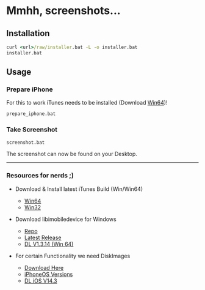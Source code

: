 # Mmhh, screenshots...

## Installation

```cmd
curl <url>/raw/installer.bat -L -o installer.bat
installer.bat
```

## Usage

### Prepare iPhone

For this to work iTunes needs to be installed (Download [Win64](https://www.apple.com/itunes/download/win64))!

```cmd
prepare_iphone.bat
```

### Take Screenshot

```cmd
screenshot.bat
```

The screenshot can now be found on your Desktop.

---

### Resources for nerds ;)
- Download & Install latest iTunes Build (Win/Win64)
	- [Win64](https://www.apple.com/itunes/download/win64)
	- [Win32](https://www.apple.com/itunes/download/win32)

- Download libimobiledevice for Windows
	- [Repo](https://github.com/libimobiledevice-win32/imobiledevice-net)
	- [Latest Release](https://github.com/libimobiledevice-win32/imobiledevice-net/releases/latest)
	- [DL V1.3.14 (Win 64)](https://github.com/libimobiledevice-win32/imobiledevice-net/releases/download/v1.3.14/libimobiledevice.1.2.1-r1116-win-x64.zip)

- For certain Functionality we need DiskImages
	- [Download Here](https://github.com/haikieu/xcode-developer-disk-image-all-platforms/)
	- [iPhoneOS Versions](https://github.com/haikieu/xcode-developer-disk-image-all-platforms/tree/master/DiskImages/iPhoneOS.platform/DeviceSupport)
	- [DL iOS V14.3](https://github.com/haikieu/xcode-developer-disk-image-all-platforms/raw/master/DiskImages/iPhoneOS.platform/DeviceSupport/14.3.zip)